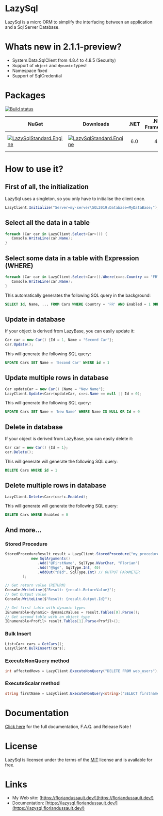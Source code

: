 # LazySql

LazySql is a micro ORM to simplify the interfacing between an application and a Sql Server Database.

# Whats new in 2.1.1-preview?

* System.Data.SqlClient from 4.8.4 to 4.8.5 (Security)
* Support of ``object`` and ``dynamic`` types!
* Namespace fixed
* Support of SqlCredential

# Packages

[![Build status](https://ci.appveyor.com/api/projects/status/q5mj8574x62xi1o5/branch/master?svg=true)](https://ci.appveyor.com/project/FlorianDussault/lazysql/branch/master)


|  NuGet |  Downloads | **.NET** | **.NET Framework** | **.NET Standard** | **Sql Server** |
|  ----- | ---------- |:--------:|:------------------:|:-----------------:|:----------:|
| [![LazySqlStandard.Engine](https://img.shields.io/nuget/v/LazySqlStandard.Engine.svg)](https://www.nuget.org/packages/LazySqlStandard.Engine/) | [![LazySqlStandard.Engine](https://img.shields.io/nuget/dt/LazySqlStandard.Engine.svg)](https://www.nuget.org/packages/LazySqlStandard.Engine/) | 6.0 | 4.8 | 2.0 | > Sql Server 2012 |


# How to use it?

## First of all, the initialization

LazySql uses a singleton, so you only have to initialise the client once.

```cs
LazyClient.Initialize("Server=my-server\SQL2019;Database=MyDataBase;");
```

## Select all the data in a table

```cs
foreach (Car car in LazyClient.Select<Car>()) {
   Console.WriteLine(car.Name);
}
```

## Select some data in a table with Expression (WHERE)

```cs
foreach (Car car in LazyClient.Select<Car>().Where(c=>c.Country == "FR" && c.Enabled).OrderBy(c=>c.Name)) {
   Console.WriteLine(car.Name);
}
```

This automatically generates the following SQL query in the background:

```sql
SELECT Id, Name, ... FROM Cars WHERE Country = 'FR' AND Enabled = 1 ORDER BY Name
```

## Update in database

If your object is derived from LazyBase, you can easily update it:

```cs
Car car = new Car() {Id = 1, Name = "Second Car"};
car.Update();
```

This will generate the following SQL query:

```sql
UPDATE Cars SET Name = 'Second Car' WHERE id = 1
```

## Update multiple rows in database

```cs
Car updateCar = new Car() {Name = "New Name"};
LazyClient.Update<Car>(updateCar, c=>c.Name == null || Id = 0);
```
This will generate the following SQL query:

```sql
UPDATE Cars SET Name = 'New Name' WHERE Name IS NULL OR Id = 0
```
## Delete in database

If your object is derived from LazyBase, you can easily delete it:

```cs
Car car = new Car() {Id = 1};
car.Delete();
```

This will generate will generate the following SQL query:

```sql
DELETE Cars WHERE id = 1
```

## Delete multiple rows in database

```cs
LazyClient.Delete<Car>(c=>!c.Enabled);
```

This will generate will generate the following SQL query:

```sql
DELETE Cars WHERE Enabled = 0
```
## And more...

### Stored Procedure

```cs
StoredProcedureResult result = LazyClient.StoredProcedure("my_procedure",
            new SqlArguments()
               .Add("@FirstName", SqlType.NVarChar, "Florian")
               .Add("@Age", SqlType.Int, 40)
               .AddOut("@Id", SqlType.Int) // OUTPUT PARAMETER
        );

// Get return value (RETURN)
Console.WriteLine($"Result: {result.ReturnValue}");
// Get Output value
Console.WriteLine($"Result: {result.Output.Id}");

// Get first table with dynamic types
IEnumerable<dynamic> dynamicValues = result.Tables[0].Parse();
// Get second table with an object type
IEnumerable<Profil> result.Tables[1].Parse<Profil>();
```
### Bulk Insert

```cs
List<Car> cars = GetCars();
LazyClient.BulkInsert(cars);
```

### ExecuteNonQuery method

```cs
int affectedRows = LazyClient.ExecuteNonQuery("DELETE FROM web_users");
```

### ExecuteScalar method

```cs
string firstName = LazyClient.ExecuteNonQuery<string>("SELECT firstname FROM web_users WHERE Id = @Id", new SqlArgument("@Id", SqlType.Int, 50));
```

# Documentation

[Click here](https://lazysql.floriandussault.dev/) for the full documentation, F.A.Q. and Release Note !

# License

LazySql is licensed under the terms of the [MIT](https://choosealicense.com/licenses/mit/) license and is available for free.

# Links

* My Web site:  [https://floriandussault.dev/](https://floriandussault.dev/)
* Documentation: [https://lazysql.floriandussault.dev/](https://lazysql.floriandussault.dev/)
